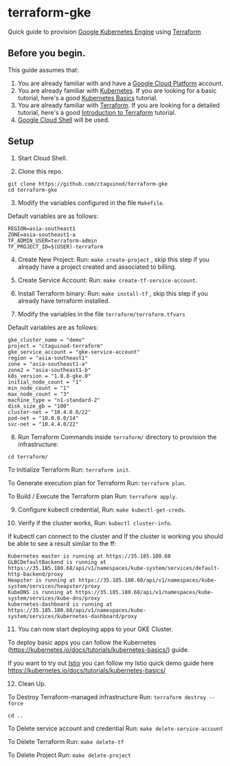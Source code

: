 # terraform-gke
Quick guide to provision [Google Kubernetes Engine](https://cloud.google.com/kubernetes-engine/) using [Terraform](https://www.terraform.io/docs/providers/google/index.html)

## Before you begin.

This guide assumes that:

1. You are already familiar with and have a [Google Cloud Platform](https://cloud.google.com/) account.
2. You are already familiar with [Kubernetes](https://kubernetes.io/). If you are looking for a basic tutorial, here's a good [Kubernetes Basics](https://kubernetes.io/docs/tutorials/kubernetes-basics/) tutorial. 
3. You are already familiar with [Terraform](https://www.terraform.io/). If you are looking for a detailed tutorial, here's a good [Introduction to Terraform](https://blog.gruntwork.io/an-introduction-to-terraform-f17df9c6d180) tutorial.
4. [Google Cloud Shell](https://cloud.google.com/shell/) will be used.
 
## Setup

1. Start Cloud Shell. 

2. Clone this repo.
```
git clone https://github.com/ctaguinod/terraform-gke
cd terraform-gke
```

3. Modify the variables configured in the file `Makefile`.

Default variables are as follows: 

```
REGION=asia-southeast1
ZONE=asia-southeast1-a
TF_ADMIN_USER=terraform-admin
TF_PROJECT_ID=$(USER)-terraform
```

4. Create New Project: Run: `make create-project` , skip this step if you already have a project created and associated to billing.

5. Create Service Account: Run: `make create-tf-service-account`.

6. Install Terraform binary: Run: `make install-tf` , skip this step if you already have terraform installed.

7. Modify the variables in the file `terraform/terraform.tfvars`

Default variables are as follows:

```
gke_cluster_name = "demo"
project = "ctaguinod-terraform"
gke_service_account = "gke-service-account"
region = "asia-southeast1"
zone = "asia-southeast1-a"
zone2 = "asia-southeast1-b"
k8s_version = "1.8.8-gke.0"
initial_node_count = "1"
min_node_count = "1"
max_node_count = "3"
machine_type = "n1-standard-2"
disk_size_gb = "100"
cluster-net = "10.4.0.0/22"
pod-net = "10.0.0.0/14"
svc-net = "10.4.4.0/22"
```

8. Run Terraform Commands inside `terraform/` directory to provision the infrastructure:

`cd terraform/`

To Initialize Terraform Run: `terraform init`.

To Generate execution plan for Terraform Run: `terraform plan`.

To Build / Execute the Terraform plan Run: `terraform apply`.

9. Configure kubectl credential, Run: `make kubectl-get-creds`.

10. Verify if the cluster works, Run: `kubectl cluster-info`.

If kubectl can connect to the cluster and If the cluster is working you should be able to see a result similar to the ff:
```
Kubernetes master is running at https://35.185.180.68
GLBCDefaultBackend is running at https://35.185.180.68/api/v1/namespaces/kube-system/services/default-http-backend/proxy
Heapster is running at https://35.185.180.68/api/v1/namespaces/kube-system/services/heapster/proxy
KubeDNS is running at https://35.185.180.68/api/v1/namespaces/kube-system/services/kube-dns/proxy
kubernetes-dashboard is running at https://35.185.180.68/api/v1/namespaces/kube-system/services/kubernetes-dashboard/proxy
```

11. You can now start deploying apps to your GKE Cluster.

To deploy basic apps you can follow the Kubernetes (https://kubernetes.io/docs/tutorials/kubernetes-basics/) guide.

If you want to try out [Istio](https://istio.io/) you can follow my Istio quick demo guide here https://kubernetes.io/docs/tutorials/kubernetes-basics/


12. Clean Up.

To Destroy Terraform-managed infrastructure Run: `terraform destroy --force`

`cd ..`

To Delete service account and credential Run: `make delete-service-account`

To Delete Terraform Run: `make delete-tf`

To Delete Project Run: `make delete-project`


